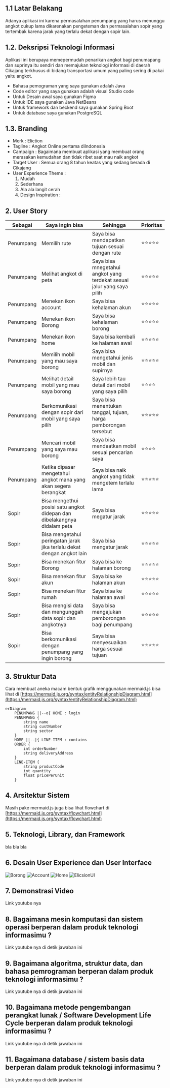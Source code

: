 ## 1.1 Latar Belakang

   Adanya aplikasi ini karena permasalahan penumpang yang harus menunggu angkot cukup lama dikarenakan pengeteman dan permasalahan sopir yang tertembak 
  karena jarak yang terlalu dekat dengan sopir lain.

## 1.2. Deksripsi Teknologi Informasi
Aplikasi ini berupaya memepermudah penarikan angkot bagi penumapang dan suprinya itu sendiri dan memajukan teknologi informasi di daerah Cikajang terkhusus di bidang transportasi umum yang paling sering di pakai yaitu angkot.
- Bahasa pemograman yang saya gunakan adalah Java
- Code editor yang saya gunakan adalah visual Studio code
- Untuk Desain awal saya gunakan Figma
- Untuk IDE saya gunakan Java NetBeans
- Untuk framework dan beckend saya gunakan Spring Boot
- Untuk database saya gunakan PostgreSQL
  

## 1.3. Branding
- Merk : Eliction
- Tagline : Angkot Online pertama diIndonesia 
- Campaign : Bagaimana membuat aplikasi yang membuat orang merasakan kemudahan dan tidak ribet saat mau naik angkot
- Target User : Semua orang 8 tahun keatas yang sedang berada di Cikajang
- User Experience Theme :
   1.  Mudah
   2.  Sederhana
   3.  Ala ala langit cerah
   4.  Design Inspiration : 

## 2. User Story

Sebagai | Saya ingin bisa  | Sehingga | Prioritas
---|---|---|---
Penumpang |  Memilih rute | Saya bisa mendapatkan tujuan sesuai dengan rute | ⭐⭐⭐⭐⭐
Penumpang |  Melihat angkot di peta | Saya bisa mnegetahui angkot yang terdekat sesuai jalur yang saya pilih | ⭐⭐⭐⭐⭐
Penumpang | Menekan ikon account | Saya bisa kehalaman akun | ⭐⭐⭐⭐⭐
Penumpang | Menekan ikon Borong | Saya bisa kehalaman borong | ⭐⭐⭐⭐⭐
Penumpang | Menekan ikon home  | Saya bisa kembali ke halaman  awal | ⭐⭐⭐⭐⭐
Penumpang | Memilih mobil yang mau saya borong | Saya bisa mengetahui jenis mobil dan supirnya | ⭐⭐⭐⭐⭐
Penumpang | Melihat detail mobil yang mau saya borong | Saya lebih tau detail dari mobil yang saya pilih | ⭐⭐⭐⭐
Penumpang | Berkomunikasi dengan sopir dari mobil yang saya pilih | Saya bisa menentukan tanggal, tujuan, harga pemborongan tersebut |⭐⭐⭐⭐⭐
Penumpang | Mencari mobil yang saya mau borong | Saya bisa mendaatkan mobil sesuai pencarian saya | ⭐⭐⭐⭐
Penumpang | Ketika dipasar mengetahui angkot mana yang akan segera berangkat | Saya bisa naik angkot yang tidak mengetem terlalu lama | ⭐⭐⭐⭐⭐
Sopir | Bisa mengethui posisi satu angkot didepan dan dibelakangnya didalam peta | Saya bisa megatur jarak | ⭐⭐⭐⭐⭐
Sopir | Bisa mengetahui peringatan jarak jika terlalu dekat dengan angkot lain | Saya bisa mengatur jarak | ⭐⭐⭐⭐⭐  
Sopir | Bisa menekan fitur Borong | Saya bisa ke halaman borong | ⭐⭐⭐⭐⭐
Sopir | Bisa menekan fitur akun | Saya bisa ke halaman akun | ⭐⭐⭐⭐⭐
Sopir | Bisa menekan fitur rumah | Saya bisa ke halaman awal | ⭐⭐⭐⭐⭐
Sopir | Bisa mengisi data dan mengunggah data sopir dan angkotnya | Saya bisa mengajukan pemborongan bagi penumpang | ⭐⭐⭐⭐⭐
Sopir | Bisa berkomunikasi dengan penumpang yang ingin borong | Saya bisa menyesuaikan harga sesuai tujuan | ⭐⭐⭐⭐⭐

## 3. Struktur Data

Cara membuat aneka macam bentuk grafik menggunakan mermaid.js bisa lihat di [https://mermaid.js.org/syntax/entityRelationshipDiagram.html](https://mermaid.js.org/syntax/entityRelationshipDiagram.html) 

```mermaid
erDiagram
    PENUMPANG ||--o{ HOME : login
    PENUMPANG {
        string name
        string custNumber
        string sector
    }
    HOME ||--|{ LINE-ITEM : contains
    ORDER {
        int orderNumber
        string deliveryAddress
    }
    LINE-ITEM {
        string productCode
        int quantity
        float pricePerUnit
    }
```

## 4. Arsitektur Sistem

Masih pake mermaid.js juga bisa lihat flowchart di [https://mermaid.js.org/syntax/flowchart.html](https://mermaid.js.org/syntax/flowchart.html)

## 5. Teknologi, Library, dan Framework

bla bla bla

## 6. Desain User Experience dan User Interface
![Borong](https://github.com/ndasatriaa16/Peng.Inf/assets/144712874/0522d70c-81d2-4cb3-a5f8-0be738fcbfcd)
![Account](https://github.com/ndasatriaa16/Peng.Inf/assets/144712874/0d045384-fe99-49a9-a92a-f0e5f12ec806)
![Home](https://github.com/ndasatriaa16/Peng.Inf/assets/144712874/70055731-4842-4f33-bb33-ba872162bc7b)
![ElicsionUI](https://github.com/ndasatriaa16/Peng.Inf/assets/144712874/8c8fea44-04fa-4ae4-beed-10d4ed1825d0)


## 7. Demonstrasi Video

Link youtube nya

## 8. Bagaimana mesin komputasi dan sistem operasi berperan dalam produk teknologi informasimu ?

Link youtube nya di detik jawaban ini

## 9. Bagaimana algoritma, struktur data, dan bahasa pemrograman berperan dalam produk teknologi informasimu ?

Link youtube nya di detik jawaban ini

## 10. Bagaimana metode pengembangan perangkat lunak / Software Development Life Cycle berperan dalam produk teknologi informasimu ?

Link youtube nya di detik jawaban ini

## 11. Bagaimana database / sistem basis data berperan dalam produk teknologi informasimu ?

Link youtube nya di detik jawaban ini
